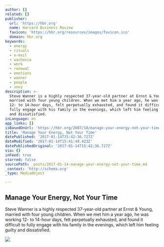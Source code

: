 ```yaml
---
author: []
related: []
publisher:
  url: 'https://hbr.org'
  name: Harvard Business Review
  favicon: 'https://hbr.org/resources/images/favicon.ico'
  domain: hbr.org
keywords:
  - energy
  - rituals
  - e-mail
  - wachovia
  - work
  - renewal
  - emotions
  - wanner
  - people
  - sony
description: >-
  Steve Wanner is a highly respected 37-year-old partner at Ernst & Young,
  married with four young children. When we met him a year ago, he was working
  12- to 14-hour days, felt perpetually exhausted, and found it difficult to
  fully engage with his family in the evenings, which left him feeling guilty
  and dissatisfied.
inLanguage: en
app_links: []
isBasedOnUrl: 'https://hbr.org/2007/10/manage-your-energy-not-your-time'
title: 'Manage Your Energy, Not Your Time'
datePublished: '2017-01-14T15:42:36.727Z'
dateModified: '2017-01-14T15:41:48.423Z'
datePublishedOriginal: '2017-01-14T15:42:36.727Z'
via: {}
inFeed: true
starred: false
sourcePath: _posts/2017-01-14-manage-your-energy-not-your-time.md
_context: 'http://schema.org'
_type: MediaObject

---
```

<article style=""><h1>Manage Your Energy, Not Your Time</h1><p>Steve Wanner is a highly respected 37-year-old partner at Ernst &amp; Young, married with four young children. When we met him a year ago, he was working 12- to 14-hour days, felt perpetually exhausted, and found it difficult to fully engage with his family in the evenings, which left him feeling guilty and dissatisfied.</p><img src="https://hbr.org/resources/images/article_assets/2008/01/11Oct07_Schwartz_manage-your-energy.png" /></article>